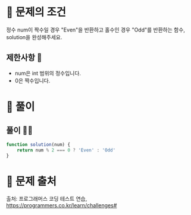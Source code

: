 # 📌 문제의 조건
정수 num이 짝수일 경우 "Even"을 반환하고 홀수인 경우 "Odd"를 반환하는 함수, solution을 완성해주세요.
## 제한사항 🤔
* num은 int 범위의 정수입니다.
* 0은 짝수입니다.


# 📌 풀이
## 풀이 👨‍💻

```jsx
function solution(num) {
    return num % 2 === 0 ? 'Even' : 'Odd'
}
```


# 📌 문제 출처
출처: 프로그래머스 코딩 테스트 연습, https://programmers.co.kr/learn/challenges# 
